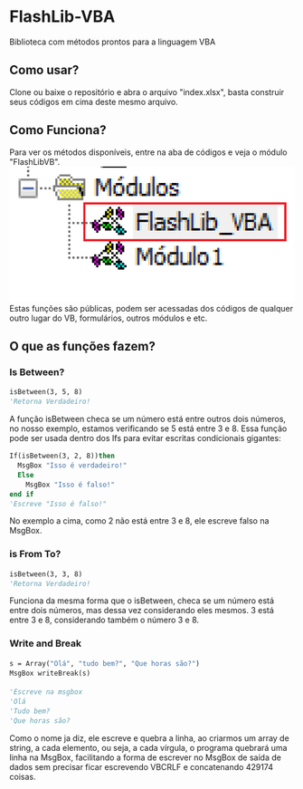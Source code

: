 # FlashLib-VBA
Biblioteca com métodos prontos para a linguagem VBA

## Como usar?
Clone ou baixe o repositório e abra o arquivo "index.xlsx", basta construir seus códigos em cima deste mesmo arquivo.

## Como Funciona?
Para ver os métodos disponíveis, entre na aba de códigos e veja o módulo "FlashLibVB".
<img src="src/img.PNG" />
Estas funções são públicas, podem ser acessadas dos códigos de qualquer outro lugar do VB, formulários, outros módulos e etc.

## O que as funções fazem?
### Is Between?
```vb
isBetween(3, 5, 8)
'Retorna Verdadeiro!
```
A função isBetween checa se um número está entre outros dois números, no nosso exemplo, estamos verificando se 5 está entre 3 e 8.
Essa função pode ser usada dentro dos Ifs para evitar escritas condicionais gigantes:
```vb
If(isBetween(3, 2, 8))then
  MsgBox "Isso é verdadeiro!"
  Else
    MsgBox "Isso é falso!"
end if
'Escreve "Isso é falso!"
```
No exemplo a cima, como 2 não está entre 3 e 8, ele escreve falso na MsgBox.

### is From To?
```vb
isBetween(3, 3, 8)
'Retorna Verdadeiro!
```
Funciona da mesma forma que o isBetween, checa se um número está entre dois números, mas dessa vez considerando eles mesmos. 3 está entre 3 e 8, considerando também o número 3 e 8.

### Write and Break
```vb
s = Array("Olá", "tudo bem?", "Que horas são?")
MsgBox writeBreak(s)

'Escreve na msgbox
'Olá
'Tudo bem?
'Que horas são?
```
Como o nome ja diz, ele escreve e quebra a linha, ao criarmos um array de string, a cada elemento, ou seja, a cada vírgula, o programa quebrará uma linha na MsgBox, facilitando a forma de escrever no MsgBox de saída de dados sem precisar ficar escrevendo VBCRLF e concatenando 429174 coisas.
